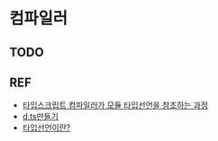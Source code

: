 # 컴파일러


## TODO

## REF
- [타입스크립트 컴파일러가 모듈 타입선언을 참조하는 과정](https://medium.com/naver-fe-platform/%ED%83%80%EC%9E%85%EC%8A%A4%ED%81%AC%EB%A6%BD%ED%8A%B8-%EC%BB%B4%ED%8C%8C%EC%9D%BC%EB%9F%AC%EA%B0%80-%EB%AA%A8%EB%93%88-%ED%83%80%EC%9E%85-%EC%84%A0%EC%96%B8%EC%9D%84-%EC%B0%B8%EC%A1%B0%ED%95%98%EB%8A%94-%EA%B3%BC%EC%A0%95-5bfc55a88bb6)
- [d.ts만들기](https://www.slideshare.net/gloridea/dts-74589285)
- [타입선언이란?](https://poiemaweb.com/typescript-typing)